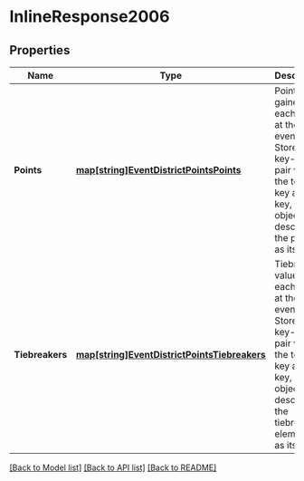 # InlineResponse2006

## Properties
Name | Type | Description | Notes
------------ | ------------- | ------------- | -------------
**Points** | [**map[string]EventDistrictPointsPoints**](Event_District_Points_points.md) | Points gained for each team at the event. Stored as a key-value pair with the team key as the key, and an object describing the points as its value. | [default to null]
**Tiebreakers** | [**map[string]EventDistrictPointsTiebreakers**](Event_District_Points_tiebreakers.md) | Tiebreaker values for each team at the event. Stored as a key-value pair with the team key as the key, and an object describing the tiebreaker elements as its value. | [optional] [default to null]

[[Back to Model list]](../README.md#documentation-for-models) [[Back to API list]](../README.md#documentation-for-api-endpoints) [[Back to README]](../README.md)

